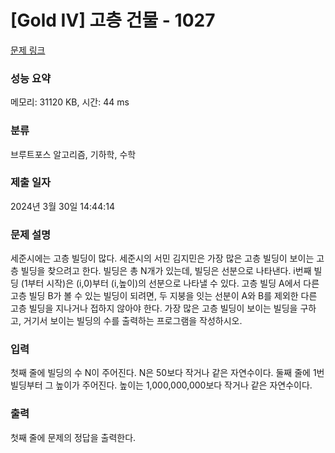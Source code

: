 # [Gold IV] 고층 건물 - 1027 

[문제 링크](https://www.acmicpc.net/problem/1027) 

### 성능 요약

메모리: 31120 KB, 시간: 44 ms

### 분류

브루트포스 알고리즘, 기하학, 수학

### 제출 일자

2024년 3월 30일 14:44:14

### 문제 설명

<p>세준시에는 고층 빌딩이 많다. 세준시의 서민 김지민은 가장 많은 고층 빌딩이 보이는 고층 빌딩을 찾으려고 한다. 빌딩은 총 N개가 있는데, 빌딩은 선분으로 나타낸다. i번째 빌딩 (1부터 시작)은 (i,0)부터 (i,높이)의 선분으로 나타낼 수 있다. 고층 빌딩 A에서 다른 고층 빌딩 B가 볼 수 있는 빌딩이 되려면, 두 지붕을 잇는 선분이 A와 B를 제외한 다른 고층 빌딩을 지나거나 접하지 않아야 한다. 가장 많은 고층 빌딩이 보이는 빌딩을 구하고, 거기서 보이는 빌딩의 수를 출력하는 프로그램을 작성하시오.</p>

### 입력 

 <p>첫째 줄에 빌딩의 수 N이 주어진다. N은 50보다 작거나 같은 자연수이다. 둘째 줄에 1번 빌딩부터 그 높이가 주어진다. 높이는 1,000,000,000보다 작거나 같은 자연수이다.</p>

### 출력 

 <p>첫째 줄에 문제의 정답을 출력한다.</p>

